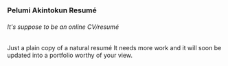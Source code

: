### Pelumi Akintokun Resumé
###### It's suppose to be an online CV/resumé
Just a plain copy of a natural resumé
It needs more work and it will soon be updated into a portfolio worthy of your view.
